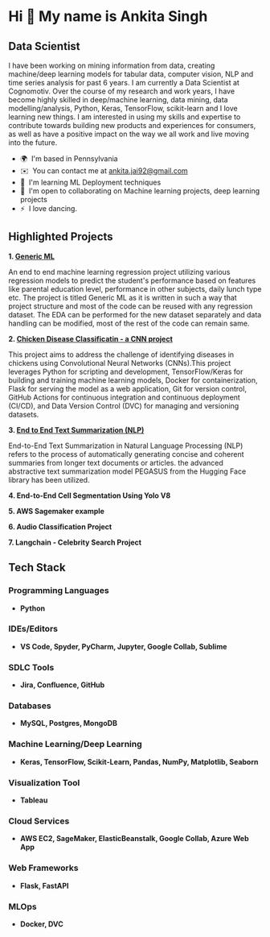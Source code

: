 Hi 👋 My name is Ankita Singh
=============================

Data Scientist
---------------------------

I have been working on mining information from data, creating machine/deep learning models for tabular data, computer vision, NLP and time series analysis for past 6 years. I am currently a Data Scientist at Cognomotiv. Over the course of my research and work years, I have become highly skilled in deep/machine learning, data mining, data modelling/analysis, Python, Keras, TensorFlow, scikit-learn and I love learning new things. I am interested in using my skills and expertise to contribute towards building new products and experiences for consumers, as well as have a positive impact on the way we all work and live moving into the future.

*   🌍  I'm based in Pennsylvania
*   ✉️  You can contact me at [ankita.jai92@gmail.com](mailto:ankita.jai92@gmail.com)
*   🧠  I'm learning ML Deployment techniques
*   🤝  I'm open to collaborating on Machine learning projects, deep learning projects
*   ⚡  I love dancing.

Highlighted Projects
-------------------------

<b>1. [Generic ML](https://github.com/ankitajaiwar/GenericML) </b>

   An end to end machine learning regression project utilizing various regression models to predict the student's performance based on features like parental education level, performance in other subjects,
   daily lunch type etc. The project is titled Generic ML as it is written in such a way that project structure and most of the code can be reused with any regression dataset. The EDA can be performed for the new dataset separately and data handling can be modified, most of the rest of the code can remain same.

<b>2. [Chicken Disease Classificatin - a CNN project](https://github.com/ankitajaiwar/Chicken-Disease-Classification)</b>

   This project aims to address the challenge of identifying diseases in chickens using Convolutional Neural Networks (CNNs).This project leverages Python for scripting and development, TensorFlow/Keras for building and training machine learning models, Docker for containerization, Flask for serving the model as a web application, Git for version control, GitHub Actions for continuous integration and continuous deployment (CI/CD), and Data Version Control (DVC) for managing and versioning datasets.
   
<b>3. [End to End Text Summarization (NLP)](https://github.com/ankitajaiwar/Text-summarizer) </b>

   End-to-End Text Summarization in Natural Language Processing (NLP) refers to the process of automatically generating concise and coherent summaries from longer text documents or articles. the advanced abstractive text summarization model PEGASUS from the Hugging Face library has been utilized.

<b>4. End-to-End Cell Segmentation Using Yolo V8

<b>5. AWS Sagemaker example</b>

<b>6. Audio Classification Project

<b>7. Langchain - Celebrity Search Project </b>

## Tech Stack

### Programming Languages
- **Python**

### IDEs/Editors
- **VS Code**, Spyder, PyCharm, Jupyter, Google Collab, Sublime

### SDLC Tools
- **Jira**, Confluence, GitHub

### Databases
- **MySQL**, Postgres, MongoDB

### Machine Learning/Deep Learning
- **Keras**, TensorFlow, Scikit-Learn, Pandas, NumPy, Matplotlib, Seaborn

### Visualization Tool
- **Tableau**

### Cloud Services
- **AWS EC2**, SageMaker, ElasticBeanstalk, Google Collab, Azure Web App

### Web Frameworks
- **Flask**, FastAPI

### MLOps
- **Docker**, DVC





                  
              
